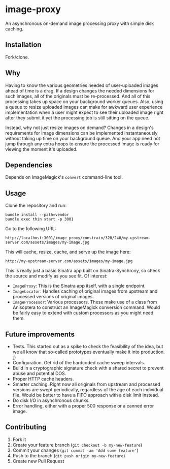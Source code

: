 # image-proxy

An asynchronous on-demand image processing proxy with simple disk caching.

## Installation

Fork/clone.

## Why

Having to know the various geometries needed of user-uploaded images ahead of
time is a drag.  If a design changes the needed dimensions for such images, all
of the originals must be re-processed. And all of this processing takes up
space on your background worker queues. Also, using a queue to resize uploaded
images can make for awkward user experience implementation when a user might
expect to see their uploaded image right after they submit it yet the
processing job is still sitting on the queue.

Instead, why not just resize images on demand? Changes in a design's
requirements for image dimensions can be implemented instantaneously without
taking up time on your background queue. And your app need not jump through any
extra hoops to ensure the processed image is ready for viewing the moment it's
uploaded.

## Dependencies

Depends on ImageMagick's `convert` command-line tool.

## Usage

Clone the repository and run:

    bundle install --path=vendor
    bundle exec thin start -p 3001

Go to the following URL:

    http://localhost:3001/image_proxy/constrain/320/240/my-upstream-server.com/assets/images/my-image.jpg

This will cache, resize, cache, and serve up the image here:

    http://my-upstream-server.com/assets/images/my-image.jpg

This is really just a basic Sinatra app built on Sinatra-Synchrony, so check
the source and modify as you see fit. Of interest:

 * `ImageProxy`: This is the Sinatra app itself, with a single endpoint.
 * `ImageLocator`: Handles caching of original images from upstream and
   processed versions of original images.
 * `ImageProcessor`: Various processors. These make use of a class from
   Anisoptera to construct an ImageMagick conversion command. Would be fairly
   easy to extend with custom processors as you might need them.

## Future improvements

 * Tests. This started out as a spike to check the feasibility of the idea, but
   we all know that so-called prototypes eventually make it into production. ;)
 * Configuration. Get rid of the hardcoded cache sweep intervals.
 * Build in a cryptographic signature check with a shared secret to prevent
   abuse and potential DOS.
 * Proper HTTP cache headers.
 * Smarter caching. Right now all originals from upstream and processed versions
   are swept periodically, regardless of the age of each individual file. Would
   be better to have a FIFO approach with a disk limit instead.
 * Do disk I/O in asynchronous chunks.
 * Error handling, either with a proper 500 response or a canned error image.

## Contributing

1. Fork it
2. Create your feature branch (`git checkout -b my-new-feature`)
3. Commit your changes (`git commit -am 'Add some feature'`)
4. Push to the branch (`git push origin my-new-feature`)
5. Create new Pull Request
